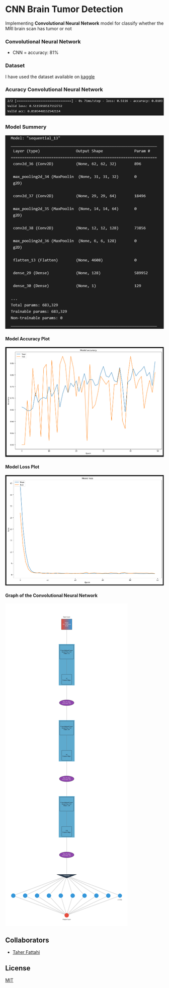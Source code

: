 # CNN Brain Tumor Detection

Implementing <b>Convolutional Neural Network</b> model for classify whether the MRI brain scan has tumor or not

### Convolutional Neural Network
-  CNN = accuracy: 81%

### Dataset
I have used the dataset available on <a href="https://www.kaggle.com/navoneel/brain-mri-images-for-brain-tumor-detection">kaggle</a>

### Acuracy Convolutional Neural Network
![Graph](https://github.com/maralmousavi/cnn-brain-tumor-detection/raw/master/images/Acuracy-Convolutional-Neural-Network.png)

### Model Summery
![Graph](https://github.com/maralmousavi/cnn-brain-tumor-detection/raw/master/images/Model-Summary.png)

#### Model Accuracy Plot
![Graph](https://github.com/maralmousavi/cnn-brain-tumor-detection/raw/master/images/Model-Accuracy.png)

#### Model Loss Plot
![Graph](https://github.com/maralmousavi/cnn-brain-tumor-detection/raw/master/images/Model-Loss.png)

#### Graph of the Convolutional Neural Network
![Graph](https://github.com/maralmousavi/cnn-brain-tumor-detection/raw/master/images/Graph-Convolutional-Neural-Network.jpg)
 
## Collaborators
- [Taher Fattahi](https://www.github.com/taherfattahi)

## License
[MIT](https://choosealicense.com/licenses/mit/)

